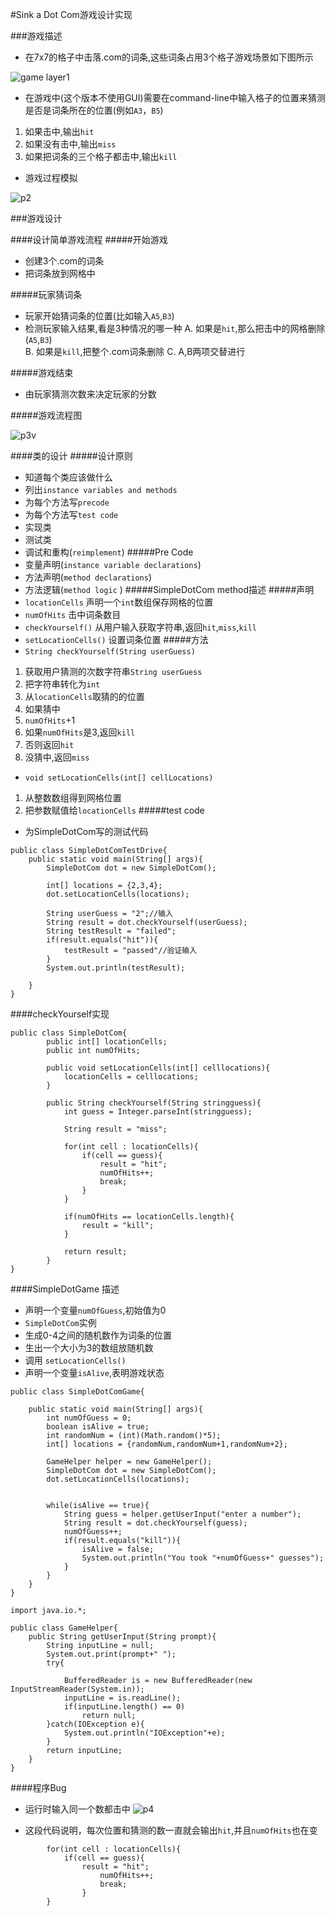 #Sink a Dot Com游戏设计实现

###游戏描述

- 在7x7的格子中击落.com的词条,这些词条占用3个格子游戏场景如下图所示

![game layer1](https://raw.githubusercontent.com/fantasyming/Sink-a-Dot-Com/master/image/1.PNG)

- 在游戏中(这个版本不使用GUI)需要在command-line中输入格子的位置来猜测是否是词条所在的位置(例如`A3`，`B5`)
1. 如果击中,输出`hit`
2. 如果没有击中,输出`miss`
3. 如果把词条的三个格子都击中,输出`kill`

- 游戏过程模拟

![p2](https://raw.githubusercontent.com/fantasyming/Sink-a-Dot-Com/master/image/2.PNG)

###游戏设计

####设计简单游戏流程
#####开始游戏
- 创建3个.com的词条
- 把词条放到网格中

#####玩家猜词条
- 玩家开始猜词条的位置(比如输入`A5`,`B3`) 
- 检测玩家输入结果,看是3种情况的哪一种
   A.  如果是`hit`,那么把击中的网格删除 (`A5`,`B3`)  
   B. 如果是`kill`,把整个.com词条删除
   C. A,B两项交替进行
   
#####游戏结束
- 由玩家猜测次数来决定玩家的分数

#####游戏流程图

![p3v](https://raw.githubusercontent.com/fantasyming/Sink-a-Dot-Com/master/image/3.PNG) 
 
####类的设计
#####设计原则
- 知道每个类应该做什么
- 列出`instance variables and methods`
- 为每个方法写`precode`
- 为每个方法写`test code`
- 实现类
- 测试类
- 调试和重构(`reimplement`)
#####Pre Code
- 变量声明(`instance variable declarations`)
- 方法声明(`method declarations`)
- 方法逻辑(`method logic` )
#####SimpleDotCom method描述
#####声明
- `locationCells`
  声明一个`int`数组保存网格的位置
- `numOfHits`
  击中词条数目
- `checkYourself()`
  从用户输入获取字符串,返回`hit`,`miss`,`kill`
- `setLocationCells()`
  设置词条位置
#####方法
- `String checkYourself(String userGuess)`
1. 获取用户猜测的次数字符串`String userGuess`
2. 把字符串转化为`int`
3.  从`locationCells`取猜的的位置
4.  如果猜中
5.  `numOfHits`+1
6.  如果`numOfHits`是3,返回`kill`
7.  否则返回`hit`
8.  没猜中,返回`miss`
- `void setLocationCells(int[] cellLocations)`
1. 从整数数组得到网格位置
2. 把参数赋值给`locationCells`
#####test code
- 为SimpleDotCom写的测试代码
```
public class SimpleDotComTestDrive{
	public static void main(String[] args){
		SimpleDotCom dot = new SimpleDotCom();

		int[] locations = {2,3,4};
		dot.setLocationCells(locations);

		String userGuess = "2";//输入
		String result = dot.checkYourself(userGuess);
		String testResult = "failed";
		if(result.equals("hit")){
			testResult = "passed"//验证输入
		}
		System.out.println(testResult);

	}
}
```

####checkYourself实现
```
public class SimpleDotCom{
		public int[] locationCells;
		public int numOfHits;

		public void setLocationCells(int[] celllocations){
			locationCells = celllocations;
		} 

		public String checkYourself(String stringguess){
			int guess = Integer.parseInt(stringguess);

			String result = "miss";

			for(int cell : locationCells){
				if(cell == guess){
					result = "hit";
					numOfHits++;
					break;
				}
			}

			if(numOfHits == locationCells.length){
				result = "kill";
			}

			return result;
		}
}
```
####SimpleDotGame 描述
- 声明一个变量`numOfGuess`,初始值为0
- `SimpleDotCom`实例
- 生成0-4之间的随机数作为词条的位置
- 生出一个大小为3的数组放随机数
- 调用	`setLocationCells()`
- 声明一个变量`isAlive`,表明游戏状态

```
public class SimpleDotComGame{

	public static void main(String[] args){
		int numOfGuess = 0;
		boolean isAlive = true;
		int randomNum = (int)(Math.random()*5);
		int[] locations = {randomNum,randomNum+1,randomNum+2};

		GameHelper helper = new GameHelper();
		SimpleDotCom dot = new SimpleDotCom();
		dot.setLocationCells(locations);
		

		while(isAlive == true){
			String guess = helper.getUserInput("enter a number");
			String result = dot.checkYourself(guess);
			numOfGuess++;
			if(result.equals("kill")){
				isAlive = false;
				System.out.println("You took "+numOfGuess+" guesses");
			}
		}
	}
}
```

```
import java.io.*;

public class GameHelper{
	public String getUserInput(String prompt){
		String inputLine = null;
		System.out.print(prompt+" ");
		try{

			BufferedReader is = new BufferedReader(new InputStreamReader(System.in));
			inputLine = is.readLine();
			if(inputLine.length() == 0)
				return null;
		}catch(IOException e){
			System.out.println("IOException"+e);
		}
		return inputLine;
	}
}
```
####程序Bug
- 运行时输入同一个数都击中
![p4](https://raw.githubusercontent.com/fantasyming/Sink-a-Dot-Com/master/image/4.PNG) 

- 这段代码说明，每次位置和猜测的数一直就会输出`hit`,并且`numOfHits`也在变

```
        for(int cell : locationCells){
			if(cell == guess){
				result = "hit";
					numOfHits++;
					break;
				}
		}
```